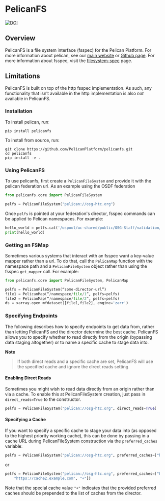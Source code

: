 # PelicanFS

[![DOI](https://zenodo.org/badge/751984532.svg)](https://zenodo.org/doi/10.5281/zenodo.13376216)

## Overview

PelicanFS is a file system interface (fsspec) for the Pelican Platform.  For more information about pelican, see our [main website](https://pelicanplatform.org) or [Github page](https://github.com/PelicanPlatform/pelican). For more information about fsspec, visit the [filesystem-spec](https://filesystem-spec.readthedocs.io/en/latest/index.html) page.


## Limitations

PelicanFS is built on top of the http fsspec implementation. As such, any functionality that isn’t available in the http implementation is also *not* available in PelicanFS.

### Installation

To install pelican, run:

```
pip install pelicanfs
```

To install from source, run:

```
git clone https://github.com/PelicanPlatform/pelicanfs.git
cd pelicanfs
pip install -e .
```


### Using PelicanFS

To use pelicanfs, first create a `PelicanFileSystem` and provide it with the pelican federation url. As an example using the OSDF federation

```python
from pelicanfs.core import PelicanFileSystem

pelfs = PelicanFileSystem("pelican://osg-htc.org")
```

Once `pelfs` is pointed at your federation's director, fsspec commands can be applied to Pelican namespaces. For example:

```python
hello_world = pelfs.cat('/ospool/uc-shared/public/OSG-Staff/validation/test.txt')
print(hello_world)
```

### Getting an FSMap

Sometimes various systems that interact with an fsspec want a key-value mapper rather than a url. To do that, call the `PelicanMap` function with the namespace path and a `PelicanFileSystem` object rather than using the fsspec `get_mapper` call. For example:

```python
from pelicanfs.core import PelicanFileSystem, PelicanMap

pelfs = PelicanFileSystem(“some-director-url”)
file1 = PelicanMap(“/namespace/file/1”, pelfs=pelfs)
file2 = PelicanMap(“/namespace/file/2”, pelfs=pelfs)
ds = xarray.open_mfdataset([file1,file2], engine='zarr')
```

### Specifying Endpoints

The following describes how to specify endpoints to get data from, rather than letting PelicanFS and the director determine the best cache. PelicanFS allows you to specify whether to read directly from the origin (bypassing data staging altogether) or to name a specific cache to stage data into. 

**Note**
> If both direct reads and a specific cache are set, PelicanFS will use the specified cache and ignore the direct reads setting.


#### Enabling Direct Reads

Sometimes you might wish to read data directly from an origin rather than via a cache. To enable this at PelicanFileSystem creation, just pass in `direct_reads=True` to the constructor.

```python
pelfs = PelicanFileSystem("pelican://osg-htc.org", direct_reads=True)
```

#### Specifying a Cache

If you want to specify a specific cache to stage your data into (as opposed to the highest priority working cache), this can be done by passing in a cache URL during PelicanFileSystem construction via the `preferred_caches` variable:

```python
pelfs = PelicanFileSystem("pelican://osg-htc.org", preferred_caches=["https://cache.example.com"])
```

or

```python
pelfs = PelicanFileSystem("pelican://osg-htc.org", preferred_caches=["https://cache.example.com",
    "https://cache2.example.com", "+"])
```

Note that the special cache value `"+"` indicates that the provided preferred caches should be prepended to the
list of caches from the director.
